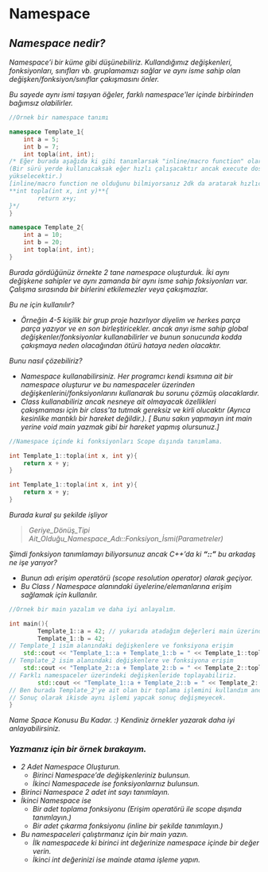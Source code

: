 # Namespace

## *Namespace nedir?*

*Namespace’i bir küme gibi düşünebiliriz. Kullandığımız değişkenleri, fonksiyonları, sınıfları vb. gruplamamızı sağlar ve aynı isme sahip olan değişken/fonksiyon/sınıflar çakışmasını önler.*

*Bu sayede aynı ismi taşıyan öğeler, farklı namespace'ler içinde birbirinden bağımsız olabilirler.*

```cpp
//Örnek bir namespace tanımı

namespace Template_1{
	int a = 5;
	int b = 7;
	int topla(int, int);
/* Eğer burada aşağıda ki gibi tanımlarsak "inline/macro function" olarak geçicektir.
(Bir sürü yerde kullanıcaksak eğer hızlı çalışacaktır ancak execute dosya boyutu
yükselecektir.)
[inline/macro function ne olduğunu bilmiyorsanız 2dk da aratarak hızlıca öğrenebilirisniz]
**int topla(int x, int y)**{
		return x+y;
}*/
}

namespace Template_2{
	int a = 10;
	int b = 20;
	int topla(int, int);
}

```

*Burada gördüğünüz örnekte 2 tane namespace oluşturduk. İki aynı değişkene sahipler ve aynı zamanda bir aynı isme sahip foksiyonları var. Çalışma sırasında bir birlerini etkilemezler veya çakışmazlar.*

*Bu ne için kullanılır?*

- *Örneğin 4-5 kişilik bir grup proje hazırlıyor diyelim ve herkes parça parça yazıyor ve en son birleştiricekler. ancak anyı isme sahip global değişkenler/fonksiyonlar kullanabilirler ve bunun sonucunda kodda çakışmaya neden olacağından ötürü hataya neden olacaktır.*

*Bunu nasıl çözebiliriz?*

- *Namespace kullanabilirsiniz. Her programcı kendi ksımına ait bir namespace oluşturur ve bu namespaceler üzerinden değişkenlerini/fonksiyonlarını kullanarak bu sorunu çözmüş olacaklardır.*
- *Class kullanabiliriz ancak nesneye ait olmayacak özellikleri çakışmaması için bir class’ta tutmak gereksiz ve kirli olucaktır (Ayrıca kesinlike mantıklı bir hareket değildir.). [ Bunu sakın yapmayın int main yerine void main yazmak gibi bir hareket yapmış olursunuz.]*

```cpp
//Namespace içinde ki fonksiyonları Scope dışında tanımlama.

int Template_1::topla(int x, int y){
	return x + y;
}

int Template_1::topla(int x, int y){
	return x + y;
}
```

*Burada kural şu şekilde işliyor*

> *Geriye_Dönüş_Tipi    Ait_Olduğu_Namespace_Adı::Fonksiyon_İsmi(Parametreler)*
> 

*Şimdi fonksiyon tanımlamayı biliyorsunuz ancak C++’da ki **“::”** bu arkadaş ne işe yarıyor?*

- *Bunun adı erişim operatörü (scope resolution operator) olarak geçiyor.*
- *Bu Class / Namespace alanındaki üyelerine/elemanlarına erişim sağlamak için kullanılır.*

```cpp
//Örnek bir main yazalım ve daha iyi anlayalım.

int main(){
		Template_1::a = 42; // yukarıda atadağım değerleri main üzerinde değiştirmiş oldum
		Template_1::b = 42;
// Template_1 isim alanındaki değişkenlere ve fonksiyona erişim
    std::cout << "Template_1::a + Template_1::b = " << Template_1::topla(Template_1::a, Template_1::b) << std::endl;
// Template_2 isim alanındaki değişkenlere ve fonksiyona erişim
    std::cout << "Template_2::a + Template_2::b = " << Template_2::topla(Template_2::a, Template_2::b) << std::endl;
// Farklı namespaceler üzerindeki değişkenleride toplayabiliriz.
		std::cout << "Template_1::a + Template_2::b = " << Template_2::topla(Template_1::a, Template_2::b) << std::endl;
// Ben burada Template_2'ye ait olan bir toplama işlemini kullandım ancak siz isterseniz 1'i kullanabilirsiniz.
// Sonuç olarak ikisde aynı işlemi yapcak sonuç değişmeyecek.
}
```

*Name Space Konusu Bu Kadar. :) Kendiniz örnekler yazarak daha iyi anlayabilirsiniz.*

### ***Yazmanız için bir örnek bırakayım.***

- *2 Adet Namespace Oluşturun.*
    - *Birinci Namespace’de değişkenleriniz bulunsun.*
    - *İkinci Namespacede ise fonksiyonlaırnız bulunsun.*
- *Birinci Namespace 2 adet int sayı tanımlayın.*
- *İkinci Namespace ise*
    - *Bir adet toplama fonksiyonu (Erişim operatörü ile scope dışında tanımlayın.)*
    - *Bir adet çıkarma fonksiyonu (inline bir şekilde tanımlayın.)*
- *Bu namespaceleri çalıştırmanız için bir main yazın.*
    - *İlk namespacede ki birinci int değerinize namespace içinde bir değer verin.*
    - *İkinci int değerinizi ise mainde atama işleme yapın.*